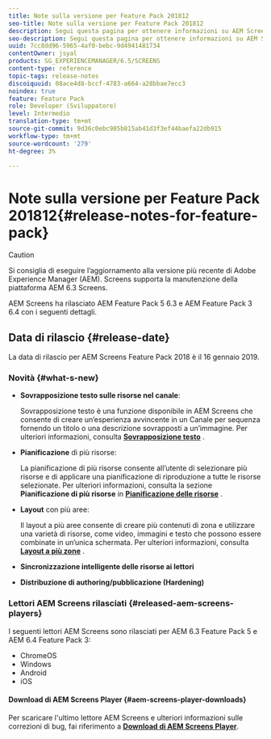 ```yaml
---
title: Note sulla versione per Feature Pack 201812
seo-title: Note sulla versione per Feature Pack 201812
description: Segui questa pagina per ottenere informazioni su AEM Screens Feature Pack 201812 rilasciato il 16 gennaio 2019.
seo-description: Segui questa pagina per ottenere informazioni su AEM Screens Feature Pack 201812 rilasciato il 16 gennaio 2019.
uuid: 7cc8dd96-5965-4af0-bebc-9d4941481734
contentOwner: jsyal
products: SG_EXPERIENCEMANAGER/6.5/SCREENS
content-type: reference
topic-tags: release-notes
discoiquuid: 08ace4d8-bccf-4783-a664-a28bbae7ecc3
noindex: true
feature: Feature Pack
role: Developer (Sviluppatore)
level: Intermedio
translation-type: tm+mt
source-git-commit: 9d36c0ebc985b815ab41d3f3ef44baefa22db915
workflow-type: tm+mt
source-wordcount: '279'
ht-degree: 3%

---
```



# Note sulla versione per Feature Pack 201812{#release-notes-for-feature-pack}

>[!CAUTION]
>
>Si consiglia di eseguire l’aggiornamento alla versione più recente di Adobe Experience Manager (AEM). Screens supporta la manutenzione della piattaforma AEM 6.3 Screens.

AEM Screens ha rilasciato AEM Feature Pack 5 6.3 e AEM Feature Pack 3 6.4 con i seguenti dettagli.

## Data di rilascio {#release-date}

La data di rilascio per AEM Screens Feature Pack 2018 è il 16 gennaio 2019.

### Novità {#what-s-new}

* **Sovrapposizione testo sulle risorse nel canale**:

   Sovrapposizione testo è una funzione disponibile in AEM Screens che consente di creare un’esperienza avvincente in un Canale per sequenza fornendo un titolo o una descrizione sovrapposti a un’immagine. Per ulteriori informazioni, consulta [**Sovrapposizione testo**](text-overlay.md) .

* **Pianificazione** di più risorse:

   La pianificazione di più risorse consente all’utente di selezionare più risorse e di applicare una pianificazione di riproduzione a tutte le risorse selezionate. Per ulteriori informazioni, consulta la sezione **Pianificazione di più risorse** in **[Pianificazione delle risorse](asset-level-scheduling.md)** .

* **Layout** con più aree:

   Il layout a più aree consente di creare più contenuti di zona e utilizzare una varietà di risorse, come video, immagini e testo che possono essere combinate in un’unica schermata. Per ulteriori informazioni, consulta **[Layout a più zone](multi-zone-layout-aem-screens.md)** .

* **Sincronizzazione intelligente delle risorse ai lettori**
* **Distribuzione di authoring/pubblicazione (Hardening)**

### Lettori AEM Screens rilasciati {#released-aem-screens-players}

I seguenti lettori AEM Screens sono rilasciati per AEM 6.3 Feature Pack 5 e AEM 6.4 Feature Pack 3:

* ChromeOS
* Windows
* Android
* iOS

#### Download di AEM Screens Player {#aem-screens-player-downloads}

Per scaricare l&#39;ultimo lettore AEM Screens e ulteriori informazioni sulle correzioni di bug, fai riferimento a [**Download di AEM Screens Player**](https://download.macromedia.com/screens/).
